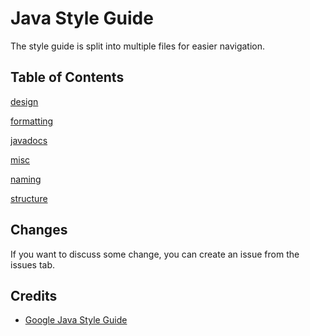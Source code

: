 # Java Style Guide

The style guide is split into multiple files for easier navigation.

## Table of Contents
[design](design.md)

[formatting](formatting.md)

[javadocs](javadoc.md)

[misc](miscellaneous.md)

[naming](naming.md)

[structure](structure.md)

## Changes

If you want to discuss some change, you can create an issue from the issues tab.

## Credits

- [Google Java Style Guide](https://google.github.io/styleguide/javaguide.html)
